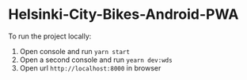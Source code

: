 # Helsinki-City-Bikes-Android-PWA

To run the project locally:
1) Open console and run `yarn start`
2) Open a second console and run `yearn dev:wds`
3) Open url `http://localhost:8000` in browser
